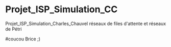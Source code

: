 # Projet_ISP_Simulation_CC
Projet_ISP_Simulation_Charles_Chauvel réseaux de files d'attente et réseaux de Pétri

#coucou Brice ;)
